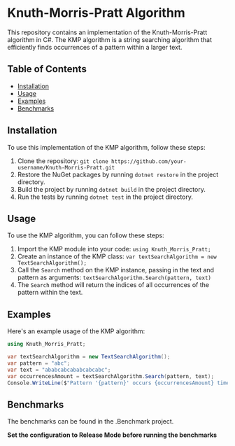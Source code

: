 # Knuth-Morris-Pratt Algorithm

This repository contains an implementation of the Knuth-Morris-Pratt algorithm in C#. The KMP algorithm is a string searching algorithm that efficiently finds occurrences of a pattern within a larger text.

## Table of Contents

- [Installation](#installation)
- [Usage](#usage)
- [Examples](#examples)
- [Benchmarks](#benchmarks)

## Installation

To use this implementation of the KMP algorithm, follow these steps:

1. Clone the repository: `git clone https://github.com/your-username/Knuth-Morris-Pratt.git`
2. Restore the NuGet packages by running `dotnet restore` in the project directory.
3. Build the project by running `dotnet build` in the project directory.
4. Run the tests by running `dotnet test` in the project directory.

## Usage

To use the KMP algorithm, you can follow these steps:

1. Import the KMP module into your code: `using Knuth_Morris_Pratt;`
2. Create an instance of the KMP class: `var textSearchAlgorithm = new TextSearchAlgorithm();`
3. Call the `Search` method on the KMP instance, passing in the text and pattern as arguments: `textSearchAlgorithm.Search(pattern, text)`
4. The `Search` method will return the indices of all occurrences of the pattern within the text.

## Examples

Here's an example usage of the KMP algorithm:

```csharp
using Knuth_Morris_Pratt;

var textSearchAlgorithm = new TextSearchAlgorithm();
var pattern = "abc";
var text = "ababcabcababcabcabc";
var occurrencesAmount = textSearchAlgorithm.Search(pattern, text);
Console.WriteLine($"Pattern '{pattern}' occurs {occurrencesAmount} times in the text.");
```

## Benchmarks

The benchmarks can be found in the .Benchmark project.

**Set the configuration to Release Mode before running the benchmarks**
